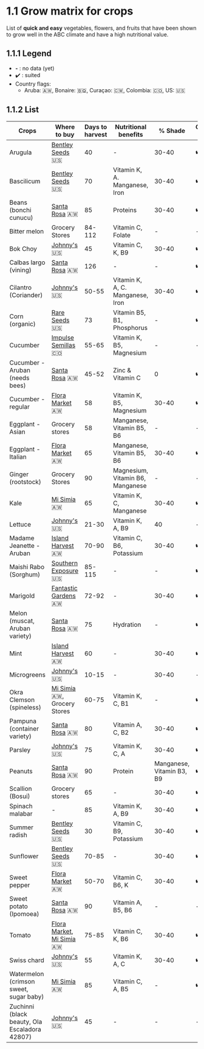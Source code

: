 #  1.1 Grow matrix for crops
List of **quick and easy** vegetables, flowers, and fruits that have been shown to grow well in the ABC climate and have a high nutritional value.

## 1.1.1 Legend
* **-** : no data (yet)
* :heavy_check_mark: : suited
* Country flags:
  * Aruba: :aruba:, Bonaire: :caribbean_netherlands:, Curaçao: :curacao:, Colombia: :colombia:, US: :us:

## 1.1.2 List
Crops | Where to buy | Days to harvest | Nutritional benefits | % Shade | Grow bed | Grow tower | Grow bag | Other
----- | ------------ | --------------- | -------------------- | ----- | -------- | ---------- | -------- | -----
Arugula | [Bentley Seeds](https://bentleyseeds.com/) :us: | 40 | - | 30-40 | :heavy_check_mark: | :heavy_check_mark: | - | Hydroponics
Bascilicum | [Bentley Seeds](https://bentleyseeds.com/) :us: | 70 | Vitamin K, A. Manganese, Iron | 30-40 | :heavy_check_mark: | :heavy_check_mark: | - | Hydroponics
Beans (bonchi cunucu) | [Santa Rosa](http://www.santarosa.aw/) :aruba: | 85 | Proteins | 30-40 | :heavy_check_mark: | - | - | -
Bitter melon | Grocery Stores | 84-112 | Vitamin C, Folate | - | - | - | - | -
Bok Choy | [Johnny's](https://www.johnnyseeds.com/) :us: | 45 | Vitamin C, K, B9 | 30-40 | :heavy_check_mark: | :heavy_check_mark: | - | Hydroponics
Calbas largo (vining) | [Santa Rosa](http://www.santarosa.aw/) :aruba: | 126 | - | - | :heavy_check_mark: | - | - | -
Cilantro (Coriander) | [Johnny's](https://www.johnnyseeds.com/) :us: | 50-55 | Vitamin K, A, C. Manganese, Iron | 30-40 | :heavy_check_mark: | :heavy_check_mark: | - | Hydroponics
Corn (organic) | [Rare Seeds](https://rareseeds.com/) :us: | 73 | Vitamin B5, B1, Phosphorus | - | :heavy_check_mark: | - | - | -
Cucumber | [Impulse Semillas](http://www.impulsemillas.com/) :colombia: | 55-65 | Vitamin K, B5, Magnesium | - | - | - | - | -
Cucumber - Aruban (needs bees) | [Santa Rosa](http://www.santarosa.aw/) :aruba: | 45-52 | Zinc & Vitamin C | 0 | :heavy_check_mark: | - | - | -
Cucumber - regular | [Flora Market](https://flora.aw/) :aruba: | 58 | Vitamin K, B5, Magnesium | 30-40 | :heavy_check_mark: | :heavy_check_mark: | - | -
Eggplant - Asian | Grocery stores | 58 | Manganese, Vitamin B5, B6 | - | - | - | - | -
Eggplant - Italian | [Flora Market](https://flora.aw/) :aruba: | 65 | Manganese, Vitamin B5, B6 | 30-40 | :heavy_check_mark: | :heavy_check_mark: | - | -
Ginger (rootstock) | Grocery Stores | 90 | Magnesium, Vitamin B6, Manganese | - | - | - | - | -
Kale | [Mi Simia](https://www.facebook.com/miSimia) :aruba: | 65 | Vitamin K, C, Manganese | 30-40 | :heavy_check_mark: | :heavy_check_mark: | - | Hydroponics
Lettuce | [Johnny's](https://www.johnnyseeds.com/) :us: | 21-30 | Vitamin K, A, B9 | 40 | - | :heavy_check_mark: | - | Hydroponics
Madame Jeanette - Aruban | [Island Harvest](http://islandharvestaruba.com/) :aruba: | 70-90 | Vitamin C, B6, Potassium | 30-40 | :heavy_check_mark: | - | - | -
Maishi Rabo (Sorghum) | [Southern Exposure](https://southernexposure.com/) :us: | 85-115 | - | - | :heavy_check_mark: | - | - | -
Marigold | [Fantastic Gardens](http://fantasticgardensaruba.com/) :aruba: | 72-92 | - | 30-40 | :heavy_check_mark: | :heavy_check_mark: | - | -
Melon (muscat, Aruban variety) | [Santa Rosa](http://www.santarosa.aw/) :aruba: | 75 | Hydration | - | :heavy_check_mark: | - | - | -
Mint | [Island Harvest](http://islandharvestaruba.com/) :aruba: | 60 | - | 30-40 | :heavy_check_mark: | - | - | -  
Microgreens | [Johnny's](https://www.johnnyseeds.com/) :us: | 10-15 | - | 30-40 | - | - | - | Substrate
Okra Clemson (spineless) | [Mi Simia](https://www.facebook.com/miSimia) :aruba:, Grocery Stores | 60-75 | Vitamin K, C, B1 | - | :heavy_check_mark: | - | - | -
Pampuna (container variety) | [Santa Rosa](http://www.santarosa.aw/) :aruba: | 80 | Vitamin A, C, B2 | 30-40 | :heavy_check_mark: | - | - | -
Parsley | [Johnny's](https://www.johnnyseeds.com/) :us: | 75 | Vitamin K, C, A | 30-40 | :heavy_check_mark: | :heavy_check_mark: | - | -
Peanuts | [Santa Rosa](http://www.santarosa.aw/) :aruba: | 90 | Protein | Manganese, Vitamin B3, B9 | :heavy_check_mark: | - | :heavy_check_mark: | - 
Scallion (Bosui) | Grocery stores | 65 | - | 30-40 | :heavy_check_mark: | :heavy_check_mark: | - | -
Spinach malabar | - | 85 | Vitamin K, A, B9 | 30-40 | :heavy_check_mark: | - | - | -
Summer radish | [Bentley Seeds](https://bentleyseeds.com/) :us: | 30 | Vitamin C, B9, Potassium | 30-40 | :heavy_check_mark: | :heavy_check_mark: | - | -
Sunflower | [Bentley Seeds](https://bentleyseeds.com/) :us: | 70-85 | - | 30-40 | :heavy_check_mark: | - | - | - 
Sweet pepper | [Flora Market](https://flora.aw/) :aruba: | 50-70 | Vitamin C, B6, K | 30-40 | :heavy_check_mark: | :heavy_check_mark: | - | -
Sweet potato (Ipomoea) | [Santa Rosa](http://www.santarosa.aw/) :aruba: | 90 | Vitamin A, B5, B6 | - | - | - | :heavy_check_mark: | -
Tomato | [Flora Market](https://flora.aw/), [Mi Simia](https://www.facebook.com/miSimia) :aruba: | 75-85 | Vitamin C, K, B6 | 30-40 | :heavy_check_mark: | :heavy_check_mark: | - | - 
 Swiss chard | [Johnny's](https://www.johnnyseeds.com/) :us: | 55 |Vitamin K, A, C | 30-40 | :heavy_check_mark: | :heavy_check_mark: | - | Hydroponics
Watermelon (crimson sweet, sugar baby) | [Mi Simia](https://www.facebook.com/miSimia) :aruba: | 85 | Vitamin C, A, B5 | - | :heavy_check_mark: | - | - | -
Zuchinni (black beauty, Ola Escaladora 42807) | [Johnny's](https://www.johnnyseeds.com/) :us: | 45 | - | - | - | - | - | -
